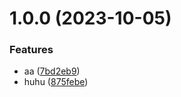 # 1.0.0 (2023-10-05)


### Features

* aa ([7bd2eb9](https://github.com/devdanco/mono-dev2/commit/7bd2eb91ddb5dccdab9ad6bd6585420cdc8c08cb))
* huhu ([875febe](https://github.com/devdanco/mono-dev2/commit/875febe9b38cc95f2a72c784d922bb4fbc922a1a))
